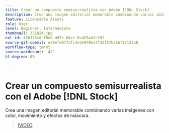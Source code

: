 ```yaml
---
title: Crear un compuesto semisurrealista con Adobe [!DNL Stock]
description: Crea una imagen editorial memorable combinando varias imágenes con color, movimiento y efectos de máscara
feature: Licensable Assets
role: User
level: Beginner, Intermediate
thumbnail: 331824.jpg
exl-id: 42b373cd-f8eb-407e-84cc-0c428a4fcf0f
source-git-commit: e39efe0f7afc4e3e970ea7f2df57b51bf17123a6
workflow-type: tm+mt
source-wordcount: '42'
ht-degree: 0%

---
```


# Crear un compuesto semisurrealista con el Adobe [!DNL Stock]

Crea una imagen editorial memorable combinando varias imágenes con color, movimiento y efectos de máscara.

>[!VIDEO](https://video.tv.adobe.com/v/331824?hidetitle=true)

